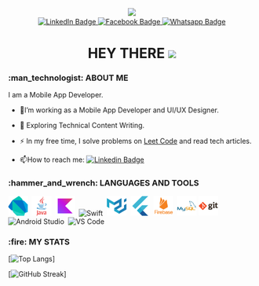 <div id="header" align="center">
  <img src="https://media.giphy.com/media/M9gbBd9nbDrOTu1Mqx/giphy.gif" width="100"/>
</div>
<div id="badges" align="center">
  <a href="www.linkedin.com/in/moelessi">
    <img src="https://img.shields.io/badge/LinkedIn-blue?style=for-the-badge&logo=linkedin&logoColor=white" alt="LinkedIn Badge"/>
  </a>
  <a href=https://www.facebook.com/mo.elessi7/">
    <img src="https://img.shields.io/badge/FaceBook-3b5998?style=for-the-badge&logo=facebook&logoColor=white" alt="Facebook Badge"/>
  </a>
  <a href="https://wh.ms/970592879633/">
    <img src="https://img.shields.io/badge/Whatsapp-075e54?style=for-the-badge&logo=whatsapp&logoColor=white" alt="Whatsapp Badge"/>
  </a>
</div>
<h1 align="center">
  HEY THERE
  <img src="https://media.giphy.com/media/hvRJCLFzcasrR4ia7z/giphy.gif" width="30px"/>
</h1>
<h3 >:man_technologist: ABOUT ME </h3>                                                                     
I am a Mobile App Developer.
                                                                                                            
- :telescope:I’m working as a Mobile App Developer and UI/UX Designer.

- :seedling: Exploring Technical Content Writing.

- :zap: In my free time, I solve problems on [Leet Code](https://leetcode.com/) and read tech articles.

- :mailbox:How to reach me: [![Linkedin Badge](https://img.shields.io/badge/-Mohammed%20Elessi-blue?style=flat&logo=Linkedin&logoColor=white)](www.linkedin.com/in/moelessi)
<h3 >
:hammer_and_wrench: LANGUAGES AND TOOLS
</h3>
<div>
  <img src="https://github.com/devicons/devicon/blob/master/icons/dart/dart-original.svg" title="Dart" alt="Dart" width="40" height="40"/>&nbsp;
  <img src="https://github.com/devicons/devicon/blob/master/icons/java/java-original-wordmark.svg" title="Java" alt="Java" width="40" height="40"/>&nbsp;
  <img src="https://github.com/devicons/devicon/blob/master/icons/kotlin/kotlin-original.svg" title="kotlin" alt="kotlin" width="40" height="40"/>&nbsp;
    <img src="https://cdn-icons-png.flaticon.com/512/919/919833.png" title="Swift" alt="Swift" width="40" height="40"/>&nbsp;
  <img src="https://github.com/devicons/devicon/blob/master/icons/materialui/materialui-original.svg" title="Material UI" alt="Material UI" width="40" height="40"/>&nbsp;
  <img src="https://github.com/devicons/devicon/blob/master/icons/flutter/flutter-original.svg" title="Flutter" alt="Flutter" width="40" height="40"/>&nbsp;
  <img src="https://github.com/devicons/devicon/blob/master/icons/firebase/firebase-plain-wordmark.svg" title="Firebase" alt="Firebase" width="40" height="40"/>&nbsp;
  <img src="https://github.com/devicons/devicon/blob/master/icons/mysql/mysql-original-wordmark.svg" title="MySQL"  alt="MySQL" width="40" height="40"/>
  <img src="https://github.com/devicons/devicon/blob/master/icons/git/git-original-wordmark.svg" title="Git" alt="Git" width="40" height="40"/>&nbsp;
  <img src="https://upload.wikimedia.org/wikipedia/commons/thumb/9/95/Android_Studio_Icon_3.6.svg/1900px-Android_Studio_Icon_3.6.svg.png" title="Android Studio" alt="Android Studio" width="40" height="40"/>&nbsp;
   <img src="https://cdn.freebiesupply.com/logos/thumbs/2x/visual-studio-code-logo.png" title="VS Code" alt="VS Code" width="40" height="40"/>&nbsp;
</div>
                                                                                                                                            
<h3 >
 :fire: MY STATS</h3>

[![Top Langs](https://github-readme-stats.vercel.app/api/top-langs/?username=mo7elessi&layout=compact&theme=vision-friendly-dark)]

[![GitHub Streak](https://streak-stats.demolab.com/?user=mo7elessi&theme=vision-friendly-dark)]

</div>
<!--<h3 > :writing_hand: BLOGS POSTS</h3>-->


